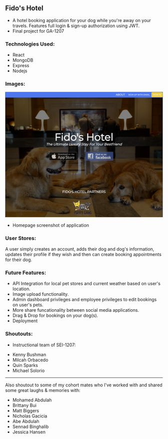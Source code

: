 ## Fido's Hotel

- A hotel booking application for your dog while you're away on your travels. Features full login & sign-up authorization using JWT.
- Final project for GA-1207

### Technologies Used:

- React
- MongoDB
- Express
- Nodejs

### Images:

![](./src/images/fidoshotel.png)

- Homepage screenshot of application

### User Stores:

A user simply creates an account, adds their dog and dog's information, updates their profile if they wish and then can create booking appointments for their dog.

### Future Features:

- API Integration for local pet stores and current weather based on user's location.
- Image upload functionality.
- Admin dashboard privileges and employee privileges to edit bookings on user's pets.
- More share funcationality between social media applications.
- Drag & Drop for bookings on your dog(s).
- Deployment

### Shoutouts:

- Instructional team of SEI-1207:

* Kenny Bushman
* Milcah Orbacedo
* Quin Sparks
* Michael Solorio

---

Also shoutout to some of my cohort mates who I've worked with and shared some great laughs & memories with:

- Mohamed Abdulah
- Brittany Bui
- Matt Biggers
- Nicholas Gacicia
- Abe Abdulah
- Sennad Binghalib
- Jessica Hansen

